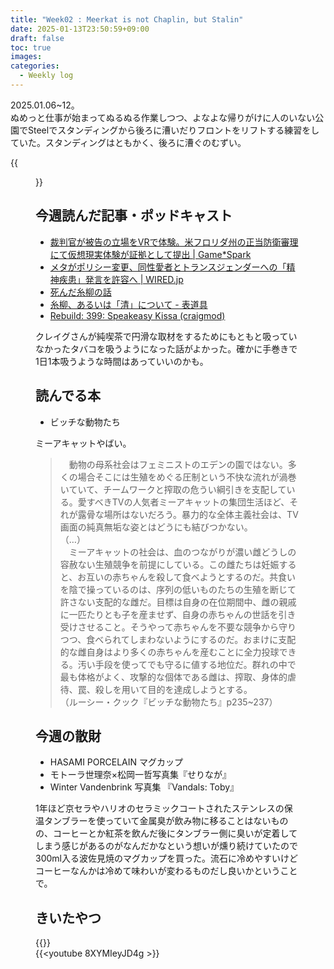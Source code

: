 ```yaml
---
title: "Week02 : Meerkat is not Chaplin, but Stalin"
date: 2025-01-13T23:50:59+09:00
draft: false
toc: true
images:
categories:
  - Weekly log
---
```

2025.01.06~12。  
ぬめっと仕事が始まってぬるぬる作業しつつ、よなよな帰りがけに人のいない公園でSteelでスタンディングから後ろに漕いだりフロントをリフトする練習をしていた。スタンディングはともかく、後ろに漕ぐのむずい。

{{<figure src="/images/images/250106-1.webp" >}}

## 今週読んだ記事・ポッドキャスト

- [裁判官が被告の立場をVRで体験。米フロリダ州の正当防衛審理にて仮想現実体験が証拠として提出 | Game*Spark](https://www.gamespark.jp/article/2025/01/07/148243.html)
- [メタがポリシー変更、同性愛者とトランスジェンダーへの「精神疾患」発言を許容へ | WIRED.jp](https://wired.jp/article/meta-immigration-gender-policies-change/)
- [死んだ糸柳の話](https://anond.hatelabo.jp/20250105165945)
- [糸柳、あるいは「清」について - 表道具](https://niryuu.hatenablog.com/entry/2025/01/05/214709)
- [Rebuild: 399: Speakeasy Kissa (craigmod)](https://rebuild.fm/399/)

クレイグさんが純喫茶で円滑な取材をするためにもともと吸っていなかったタバコを吸うようになった話がよかった。確かに手巻きで1日1本吸うような時間はあっていいのかも。

## 読んでる本

- ビッチな動物たち

ミーアキャットやばい。  

>　動物の母系社会はフェミニストのエデンの園ではない。多くの場合そこには生殖をめぐる圧制という不快な流れが渦巻いていて、チームワークと搾取の危うい綱引きを支配している。愛すべきTVの人気者ミーアキャットの集団生活ほど、それが露骨な場所はないだろう。暴力的な全体主義社会は、TV画面の純真無垢な姿とはどうにも結びつかない。  
>（…）  
>　ミーアキャットの社会は、血のつながりが濃い雌どうしの容赦ない生殖競争を前提にしている。この雌たちは妊娠すると、お互いの赤ちゃんを殺して食べようとするのだ。共食いを陰で操っているのは、序列の低いものたちの生殖を断じて許さない支配的な雌だ。目標は自身の在位期間中、雌の親戚に一匹たりとも子を産ませず、自身の赤ちゃんの世話を引き受けさせること。そうやって赤ちゃんを不要な競争から守りつつ、食べられてしまわないようにするのだ。おまけに支配的な雌自身はより多くの赤ちゃんを産むことに全力投球できる。汚い手段を使ってでも守るに値する地位だ。群れの中で最も体格がよく、攻撃的な個体である雌は、搾取、身体的虐待、罠、殺しを用いて目的を達成しようとする。  
>（ルーシー・クック『ビッチな動物たち』p235~237）

## 今週の散財

- HASAMI PORCELAIN マグカップ
- モトーラ世理奈×松岡一哲写真集『せりなが』
- Winter Vandenbrink 写真集 『Vandals: Toby』

1年ほど京セラやハリオのセラミックコートされたステンレスの保温タンブラーを使っていて金属臭が飲み物に移ることはないものの、コーヒーとか紅茶を飲んだ後にタンブラー側に臭いが定着してしまう感じがあるのがなんだかなという想いが燻り続けていたので300ml入る波佐見焼のマグカップを買った。流石に冷めやすいけどコーヒーなんかは冷めて味わいが変わるものだし良いかということで。

## きいたやつ

{{<youtube QkUoihVKwJg >}}  
{{<youtube 8XYMIeyJD4g >}}

